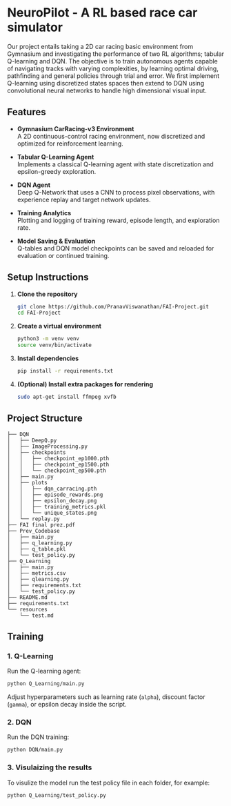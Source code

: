 # NeuroPilot - A RL based race car simulator

Our project entails taking a 2D car racing basic environment from Gymnasium and investigating the performance of two RL algorithms; tabular Q-learning and DQN. The objective is to train autonomous agents capable of navigating tracks with varying complexities, by learning optimal driving, pathfinding and general policies through trial and error. We first implement Q-learning using discretized states spaces then extend to DQN using convolutional neural networks to handle high dimensional visual input. 

## Features

- **Gymnasium CarRacing-v3 Environment**  
  A 2D continuous-control racing environment, now discretized and optimized for reinforcement learning.
  
- **Tabular Q-Learning Agent**  
  Implements a classical Q-learning agent with state discretization and epsilon-greedy exploration.

- **DQN Agent**  
  Deep Q-Network that uses a CNN to process pixel observations, with experience replay and target network updates.

- **Training Analytics**  
  Plotting and logging of training reward, episode length, and exploration rate.

- **Model Saving & Evaluation**  
  Q-tables and DQN model checkpoints can be saved and reloaded for evaluation or continued training.

##  Setup Instructions

1. **Clone the repository**  
   ```bash
   git clone https://github.com/PranavViswanathan/FAI-Project.git
   cd FAI-Project
   ```

2. **Create a virtual environment**
   ```bash
   python3 -m venv venv
   source venv/bin/activate
   ```

3. **Install dependencies**  
   ```bash
   pip install -r requirements.txt
   ```

4. **(Optional) Install extra packages for rendering**
   ```bash
   sudo apt-get install ffmpeg xvfb
   ```


## Project Structure
```
├── DQN
│   ├── DeepQ.py
│   ├── ImageProcessing.py
│   ├── checkpoints
│   │   ├── checkpoint_ep1000.pth
│   │   ├── checkpoint_ep1500.pth
│   │   └── checkpoint_ep500.pth
│   ├── main.py
│   ├── plots
│   │   ├── dqn_carracing.pth
│   │   ├── episode_rewards.png
│   │   ├── epsilon_decay.png
│   │   ├── training_metrics.pkl
│   │   └── unique_states.png
│   └── replay.py
├── FAI final prez.pdf
├── Prev_Codebase
│   ├── main.py
│   ├── q_learning.py
│   ├── q_table.pkl
│   └── test_policy.py
├── Q_Learning
│   ├── main.py
│   ├── metrics.csv
│   ├── qlearning.py
│   ├── requirements.txt
│   └── test_policy.py
├── README.md
├── requirements.txt
└── resources
    └── test.md

```
## Training

### 1. Q-Learning
Run the Q-learning agent:
```bash
python Q_Learning/main.py
```

Adjust hyperparameters such as learning rate (`alpha`), discount factor (`gamma`), or epsilon decay inside the script.

### 2. DQN
Run the DQN training:
```bash
python DQN/main.py
```
### 3. Visulaizing the results
To visulize the model run the test policy file in each folder, for example:
```bash
python Q_Learning/test_policy.py

```
